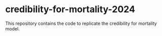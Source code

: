 # credibility-for-mortality-2024
This repository contains the code to replicate the credibility for mortality model.

